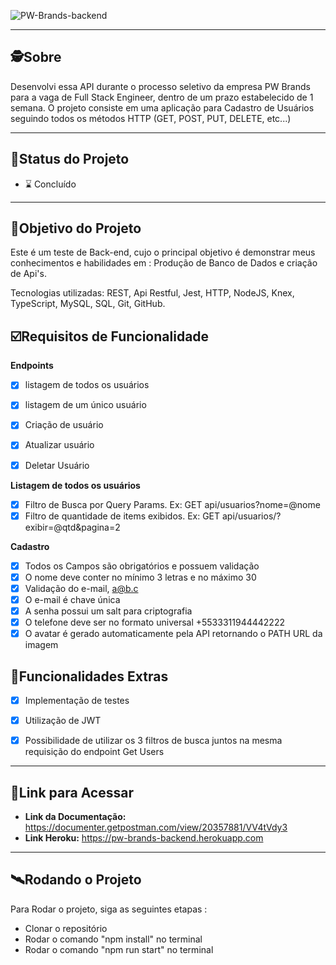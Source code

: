 ![PW-Brands-backend](https://user-images.githubusercontent.com/99096015/188496772-5c066dd0-d593-49b2-b20f-1bd90192eb08.png)

---

##  🕵Sobre

Desenvolvi essa API durante o processo seletivo da empresa PW Brands para a vaga de Full Stack Engineer, dentro de um prazo estabelecido de 1 semana. O projeto consiste em uma aplicação para Cadastro de Usuários seguindo todos os métodos HTTP (GET, POST, PUT, DELETE, etc...)

---
##  🧭Status do Projeto

 - ⌛ Concluído

---

##  🎯Objetivo do Projeto

Este é um teste de Back-end, cujo o principal objetivo é demonstrar meus conhecimentos e habilidades em : Produção de Banco de Dados e criação de Api's.

Tecnologias utilizadas: REST, Api Restful, Jest, HTTP, NodeJS, Knex,
TypeScript, MySQL, SQL, Git, GitHub.


## ☑️Requisitos de Funcionalidade

**Endpoints**
- [x] listagem de todos os usuários 
- [x] listagem de um único usuário 
- [x] Criação de usuário 
- [x] Atualizar usuário 
- [x] Deletar Usuário 


**Listagem de todos os usuários**

- [x] Filtro de Busca por Query Params. Ex:  GET api/usuarios?nome=@nome
- [x] Filtro de quantidade de items exibidos. Ex:  GET api/usuarios/?exibir=@qtd&pagina=2

**Cadastro**

- [x] Todos os Campos são obrigatórios e possuem validação
- [x] O nome deve conter no mínimo 3 letras e no máximo 30
- [x] Validação do e-mail, a@b.c
- [x] O e-mail é chave única
- [x] A senha possui um salt para criptografia
- [x] O telefone deve ser no formato universal +5533311944442222
- [x] O avatar é gerado automaticamente pela API retornando o PATH URL da imagem

## 🚨Funcionalidades Extras

- [x] Implementação de testes
- [x] Utilização de JWT
- [x] Possibilidade de utilizar os 3 filtros de busca juntos na mesma requisição do endpoint Get Users


---

## 🔗Link para Acessar

- **Link da Documentação:** https://documenter.getpostman.com/view/20357881/VV4tVdy3
- **Link Heroku:** https://pw-brands-backend.herokuapp.com

---


## 🛰Rodando o Projeto

Para Rodar o projeto, siga as seguintes etapas :

- Clonar o repositório
- Rodar o comando "npm install" no terminal
- Rodar o comando "npm run start" no terminal

